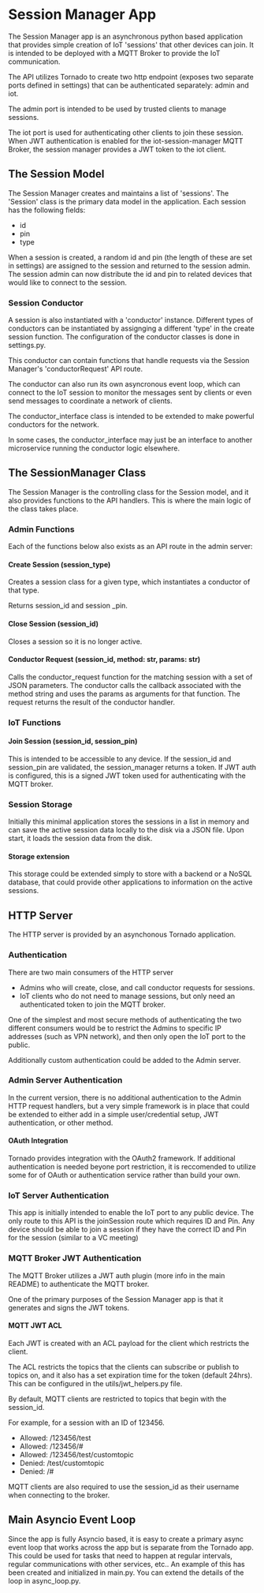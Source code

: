 # Session Manager App
The Session Manager app is an asynchronous python based application that provides simple creation of IoT 'sessions' that other devices can join. It is intended to be deployed with a MQTT Broker to provide the IoT communication.

The API utilizes Tornado to create two http endpoint (exposes two separate ports defined in settings) that can be authenticated separately: admin and iot.

The admin port is intended to be used by trusted clients to manage sessions.

The iot port is used for authenticating other clients to join these session. When JWT authentication is enabled for the iot-session-manager MQTT Broker, the session manager provides a JWT token to the iot client.


## The Session Model
The Session Manager creates and maintains a list of 'sessions'. The 'Session' class is the primary data model in the application. Each session has the following fields:
- id
- pin
- type

When a session is created, a random id and pin (the length of these are set in settings) are assigned to the session and returned to the session admin. The session admin can now distribute the id and pin to related devices that would like to connect to the session.


### Session Conductor
A session is also instantiated with a 'conductor' instance.  Different types of conductors can be instantiated by assignging a different 'type' in the create session function.  The configuration of the conductor classes is done in settings.py.

This conductor can contain functions that handle requests via the Session Manager's 'conductorRequest' API route.

The conductor can also run its own asyncronous event loop, which can connect to the IoT session to monitor the messages sent by clients or even send messages to coordinate a network of clients.

The conductor_interface class is intended to be extended to make powerful conductors for the network.

In some cases, the conductor_interface may just be an interface to another microservice running the conductor logic elsewhere.

## The SessionManager Class
The Session Manager is the controlling class for the Session model, and it also provides functions to the API handlers. This is where the main logic of the class takes place.

### Admin Functions
Each of the functions below also exists as an API route in the admin server:
#### Create Session (session_type)
Creates a session class for a given type, which instantiates a conductor of that type.

Returns session_id and session _pin.

#### Close Session (session_id)
Closes a session so it is no longer active.

#### Conductor Request (session_id, method: str, params: str)
Calls the conductor_request function for the matching session with a set of JSON parameters.
The conductor calls the callback associated with the method string and uses the params as arguments for that function.
The request returns the result of the conductor handler.

### IoT Functions
#### Join Session (session_id, session_pin)
This is intended to be accessible to any device. If the session_id and session_pin are validated, the session_manager returns a token. If JWT auth is configured, this is a signed JWT token used for authenticating with the MQTT broker.

### Session Storage
Initially this minimal application stores the sessions in a list in memory and can save the active session data locally to the disk via a JSON file. Upon start, it loads the session data from the disk.

#### Storage extension
This storage could be extended simply to store with a backend or a NoSQL database, that could provide other applications to information on the active sessions.

## HTTP Server
The HTTP server is provided by an asynchonous Tornado application.

### Authentication
There are two main consumers of the HTTP server
- Admins who will create, close, and call conductor requests for sessions.
- IoT clients who do not need to manage sessions, but only need an authenticated token to join the MQTT broker.

One of the simplest and most secure methods of authenticating the two different consumers would be to restrict the Admins to specific IP addresses (such as VPN network), and then only open the IoT port to the public.

Additionally custom authentication could be added to the Admin server.

### Admin Server Authentication
In the current version, there is no additional authentication to the Admin HTTP request handlers, but a very simple framework is in place that could be extended to either add in a simple user/credential setup, JWT authentication, or other method.

#### OAuth Integration
Tornado provides integration with the OAuth2 framework.  If additional authentication is needed beyone port restriction, it is reccomended to utilize some for of OAuth or authentication service rather than build your own.


### IoT Server Authentication
This app is initially intended to enable the IoT port to any public device.  The only route to this API is the joinSession route which requires ID and Pin.  Any device should be able to join a session if they have the correct ID and Pin for the session (similar to a VC meeting)

### MQTT Broker JWT Authentication
The MQTT Broker utilizes a JWT auth plugin (more info in the main README) to authenticate the MQTT broker.

One of the primary purposes of the Session Manager app is that it generates and signs the JWT tokens.

#### MQTT JWT ACL
Each JWT is created with an ACL payload for the client which restricts the client.

The ACL restricts the topics that the clients can subscribe or publish to topics on, and it also has a set expiration time for the token (default 24hrs).  This can be configured in the utils/jwt_helpers.py file.

By default, MQTT clients are restricted to topics that begin with the session_id.

For example, for a session with an ID of 123456.
- Allowed: /123456/test
- Allowed: /123456/#
- Allowed: /123456/test/customtopic
- Denied: /test/customtopic
- Denied: /#

MQTT clients are also required to use the session_id as their username when connecting to the broker.

## Main Asyncio Event Loop
Since the app is fully Asyncio based, it is easy to create a primary async event loop that works across the app but is separate from the Tornado app. This could be used for tasks that need to happen at regular intervals, regular communications with other services, etc.. An example of this has been created and initialized in main.py. You can extend the details of the loop in async_loop.py.
